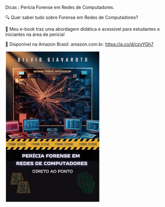 Dicas : Perícia Forense em Redes de Computadores.

🔍 Quer saber tudo sobre Forense em Redes de Computadores?

📖 Meu e-book traz uma abordagem didática e acessível para estudantes e iniciantes na área de perícia!

🛒 Disponível na Amazon Brasil: amazon.com.br. https://a.co/d/czyYGh7


<img src="https://github.com/livropericiaderedes/samples/blob/main/livro.png" alt="Descrição da imagem" width="300"></img>
